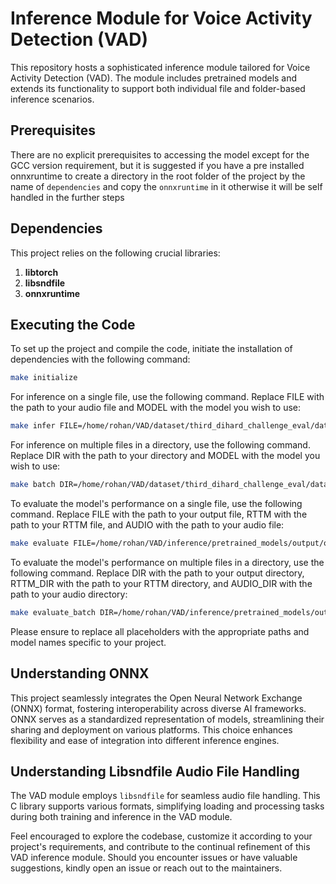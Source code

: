 # Inference Module for Voice Activity Detection (VAD)

This repository hosts a sophisticated inference module tailored for Voice Activity Detection (VAD). The module includes pretrained models and extends its functionality to support both individual file and folder-based inference scenarios.

## Prerequisites

There are no explicit prerequisites to accessing the model except for the GCC version requirement, but it is suggested if you have a pre installed onnxruntime to create a directory in the root folder of the project by the name of `dependencies` and copy the `onnxruntime` in it otherwise it will be self handled in the further steps

## Dependencies

This project relies on the following crucial libraries:

1. **libtorch**
2. **libsndfile**
3. **onnxruntime**


## Executing the Code

To set up the project and compile the code, initiate the installation of dependencies with the following command:

```bash
make initialize  
```
For inference on a single file, use the following command. Replace FILE with the path to your audio file and MODEL with the model you wish to use:

```bash
make infer FILE=/home/rohan/VAD/dataset/third_dihard_challenge_eval/data/flac/DH_EVAL_0001.flac MODEL=pyannote
```
For inference on multiple files in a directory, use the following command. Replace DIR with the path to your directory and MODEL with the model you wish to use:

```bash
make batch DIR=/home/rohan/VAD/dataset/third_dihard_challenge_eval/data/flac/ MODEL=pyannote
```
To evaluate the model's performance on a single file, use the following command. Replace FILE with the path to your output file, RTTM with the path to your RTTM file, and AUDIO with the path to your audio file:
```bash
make evaluate FILE=/home/rohan/VAD/inference/pretrained_models/output/output.txt RTTM=/home/rohan/VAD/dataset/data_tesing/an4_diarize_test.rttm AUDIO=/home/rohan/VAD/dataset/data_tesing/an4_diarize_test.wav
```

To evaluate the model's performance on multiple files in a directory, use the following command. Replace DIR with the path to your output directory, RTTM_DIR with the path to your RTTM directory, and AUDIO_DIR with the path to your audio directory:
```bash
make evaluate_batch DIR=/home/rohan/VAD/inference/pretrained_models/output RTTM_DIR=/home/rohan/VAD/dataset/third_dihard_challenge_eval/data/rttm AUDIO_DIR=/home/rohan/VAD/dataset/third_dihard_challenge_eval/data/flac
```

Please ensure to replace all placeholders with the appropriate paths and model names specific to your project.

## Understanding ONNX
This project seamlessly integrates the Open Neural Network Exchange (ONNX) format, fostering interoperability across diverse AI frameworks. ONNX serves as a standardized representation of models, streamlining their sharing and deployment on various platforms. This choice enhances flexibility and ease of integration into different inference engines.
## Understanding Libsndfile Audio File Handling
The VAD module employs `libsndfile` for seamless audio file handling. This C library supports various formats, simplifying loading and processing tasks during both training and inference in the VAD module.

Feel encouraged to explore the codebase, customize it according to your project's requirements, and contribute to the continual refinement of this VAD inference module. Should you encounter issues or have valuable suggestions, kindly open an issue or reach out to the maintainers.